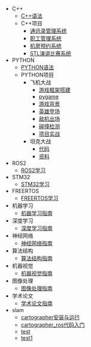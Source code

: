 <!-- _sidebar.md -->

* C++
  * [C++语法](/C++语法/C++复查.md)
  * C++项目
    * [通讯录管理系统](/C++语法/通讯录管理系统.md)
    * [职工管理系统](/C++语法/职工管理系统.md)
    * [机房预约系统](/C++语法/机房预约系统.md)
    * [STL演讲比赛系统](/C++语法/基于STL的演讲比赛流程管理系统.md)
* PYTHON
  * [PYTHON语法](/PYTHON语法/PYTHON复查.md)
  * PYTHON项目
    * 飞机大战
      * [游戏框架搭建](/PYTHON语法/飞机大战/游戏框架搭建.md)
      * [pygame](/PYTHON语法/飞机大战/pygame%20快速入门.md)
      * [游戏背景](/PYTHON语法/飞机大战/游戏背景.md)
      * [英雄登场](/PYTHON语法/飞机大战/英雄登场.md)
      * [敌机出场](/PYTHON语法/飞机大战/敌机出场.md)
      * [碰撞检测](/PYTHON语法/飞机大战/碰撞检测.md)
      * [项目实战](/PYTHON语法/飞机大战/项目实战%20——%20飞机大战.md)
    * 坦克大战 
      * [代码](/PYTHON语法/坦克大战/代码/tank.md)
      * [资料](/PYTHON语法/坦克大战/资料/resource.md)
* ROS2
  * [ROS2学习](/ROS2/ROS2.md)
* STM32
  * [STM32学习](/STM32/STM32.md)
* FREERTOS
  * [FREERTOS学习](/FREERTOS/FREERTOS.md)
* 机器学习
  * [机器学习指南](/机器学习/machine_learning.md)
* 深度学习
  * [深度学习指南](/深度学习/deep_learning.md)
* 神经网络
  * [神经网络指南](/神经网络/neural_network.md)
* 算法结构
  * [算法结构指南](/算法结构/arithmetic.md)
* 机器视觉
  * [机器视觉指南](/机器视觉/machine_vision.md)
* 图像处理
  * [图像处理指南](/图像处理/picture_processing.md)
* 学术论文
  * [学术论文指南](/学术论文/academic_paper.md)
* slam
  * [cartographer安装与运行](/slam/cartographer.md)
  * [cartographer_ros代码入门](slam/cartographer_ros代码入门.md)
  * [test](slam/test.md)
  * [test1](slam/test2.md)